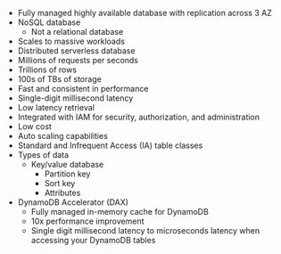 - Fully managed highly available database with replication across 3 AZ
- NoSQL database
	- Not a relational database
- Scales to massive workloads
- Distributed serverless database
- Millions of requests per seconds
- Trillions of rows
- 100s of TBs of storage
- Fast and consistent in performance
- Single-digit millisecond latency
- Low latency retrieval
- Integrated with IAM for security, authorization, and administration
- Low cost
- Auto scaling capabilities
- Standard and Infrequent Access (IA) table classes
- Types of data
	- Key/value database
		- Partition key
		- Sort key
		- Attributes
- DynamoDB Accelerator (DAX)
	- Fully managed in-memory cache for DynamoDB
	- 10x performance improvement
	- Single digit millisecond latency to microseconds latency when accessing your DynamoDB tables